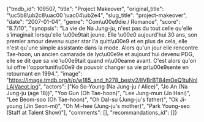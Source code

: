 {"tmdb_id": 109507, "title": "Project Makeover", "original_title": "\uc5b8\ub2c8\uac00 \uac04\ub2e4", "slug_title": "project-makeover", "date": "2007-01-04", "genre": "Com\u00e9die / Romance", "score": "8.7/10", "synopsis": "La vie de Na Jung-ju, n'est pas du tout celle qu'elle s'imaginait lorsqu'elle \u00e9tait jeune. Elle \u00e0 aujourd'hui 30 ans, son premier amour devenu super star l'a quitt\u00e9 et en plus de cela, elle n'est qu'une simple assistante dans la mode.  Alors qu'un jour elle rencontre Tae-hoon, un ancien camarade de lyc\u00e9e et aujourd'hui devenu PDG, elle se dit que sa vie \u00e9tait quand m\u00eame avant. C'est alors qu'on lui offre l'opportunit\u00e9 de pouvoir changer sa vie pr\u00e9sente en retournant en 1994.", "image": "https://image.tmdb.org/t/p/w185_and_h278_bestv2/lIVBrBT84mOeQ1tuNnlLAjVaeot.jpg", "actors": ["Ko So-Young (Na Jung-ju / Alice)", "Jo An (Na Jung-ju (age 18))", "Yoo Gun (Oh Tae-hoon)", "Lee Jung-mun (Jo Hani)", "Lee Beom-soo (Oh Tae-hoon)", "Oh Dal-su (Jung-ju's father)", "Ok Ji-young (Jin Seon-mi)", "Oh Mi-hee (Jung-ju's mother)", "Park Young-seo (Staff at Talent Show)"], "comments": [], "recommandations_id": []}